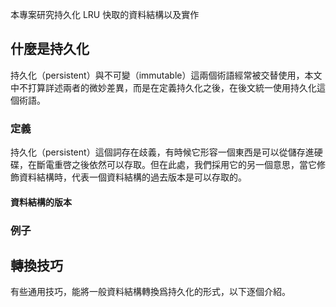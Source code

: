 本專案研究持久化 LRU 快取的資料結構以及實作

## 什麼是持久化

持久化（persistent）與不可變（immutable）這兩個術語經常被交替使用，本文中不打算詳述兩者的微妙差異，而是在定義持久化之後，在後文統一使用持久化這個術語。

### 定義
持久化（persistent）這個詞存在歧義，有時候它形容一個東西是可以從儲存進硬碟，在斷電重啓之後依然可以存取。但在此處，我們採用它的另一個意思，當它修飾資料結構時，代表一個資料結構的過去版本是可以存取的。

#### 資料結構的版本

### 例子

## 轉換技巧

有些通用技巧，能將一般資料結構轉換爲持久化的形式，以下逐個介紹。
